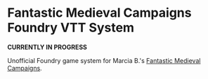 # Fantastic Medieval Campaigns Foundry VTT System

**CURRENTLY IN PROGRESS**

Unofficial Foundry game system for Marcia B.'s [Fantastic Medieval Campaigns](https://traversefantasy.itch.io/fmc).
